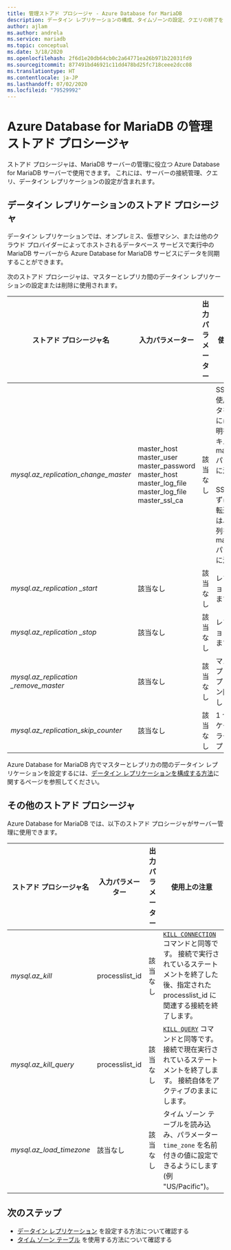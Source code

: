 ```yaml
---
title: 管理ストアド プロシージャ - Azure Database for MariaDB
description: データイン レプリケーションの構成、タイムゾーンの設定、クエリの終了を行う場合に役立つ Azure Database for MriaDB のストアド プロシージャについて説明します。
author: ajlam
ms.author: andrela
ms.service: mariadb
ms.topic: conceptual
ms.date: 3/18/2020
ms.openlocfilehash: 2f6d1e20db64cb0c2a64771ea26b971b22031fd9
ms.sourcegitcommit: 877491bd46921c11dd478bd25fc718ceee2dcc08
ms.translationtype: HT
ms.contentlocale: ja-JP
ms.lasthandoff: 07/02/2020
ms.locfileid: "79529992"
---
```

# <a name="azure-database-for-mariadb-management-stored-procedures"></a>Azure Database for MariaDB の管理ストアド プロシージャ

ストアド プロシージャは、MariaDB サーバーの管理に役立つ Azure Database for MariaDB サーバーで使用できます。 これには、サーバーの接続管理、クエリ、データイン レプリケーションの設定が含まれます。  

## <a name="data-in-replication-stored-procedures"></a>データイン レプリケーションのストアド プロシージャ

データイン レプリケーションでは、オンプレミス、仮想マシン、または他のクラウド プロバイダーによってホストされるデータベース サービスで実行中の MariaDB サーバーから Azure Database for MariaDB サービスにデータを同期することができます。

次のストアド プロシージャは、マスターとレプリカ間のデータイン レプリケーションの設定または削除に使用されます。

|**ストアド プロシージャ名**|**入力パラメーター**|**出力パラメーター**|**使用上の注意**|
|-----|-----|-----|-----|
|*mysql.az_replication_change_master*|master_host<br/>master_user<br/>master_password<br/>master_host<br/>master_log_file<br/>master_log_file<br/>master_ssl_ca|該当なし|SSL モードを使用してデータを転送するには、CA 証明書のコンテキストを master_ssl_ca パラメーターに渡します。 </br><br>SSL を使用せずにデータを転送するには、空の文字列を master_ssl_ca パラメーターに渡します。|
|*mysql.az_replication _start*|該当なし|該当なし|レプリケーションを開始します。|
|*mysql.az_replication _stop*|該当なし|該当なし|レプリケーションを停止します。|
|*mysql.az_replication _remove_master*|該当なし|該当なし|マスターとレプリカ間のレプリケーション関係を削除します。|
|*mysql.az_replication_skip_counter*|該当なし|該当なし|1 つのレプリケーション エラーをスキップします。|

Azure Database for MariaDB 内でマスターとレプリカの間のデータイン レプリケーションを設定するには、[データイン レプリケーションを構成する方法](howto-data-in-replication.md)に関するページを参照してください。

## <a name="other-stored-procedures"></a>その他のストアド プロシージャ

Azure Database for MariaDB では、以下のストアド プロシージャがサーバー管理に使用できます。

|**ストアド プロシージャ名**|**入力パラメーター**|**出力パラメーター**|**使用上の注意**|
|-----|-----|-----|-----|
|*mysql.az_kill*|processlist_id|該当なし|[`KILL CONNECTION`](https://dev.mysql.com/doc/refman/8.0/en/kill.html) コマンドと同等です。 接続で実行されているステートメントを終了した後、指定された processlist_id に関連する接続を終了します。|
|*mysql.az_kill_query*|processlist_id|該当なし|[`KILL QUERY`](https://dev.mysql.com/doc/refman/8.0/en/kill.html) コマンドと同等です。 接続で現在実行されているステートメントを終了します。 接続自体をアクティブのままにします。|
|*mysql.az_load_timezone*|該当なし|該当なし|タイム ゾーン テーブルを読み込み、パラメーター `time_zone` を名前付きの値に設定できるようにします (例 "US/Pacific")。|

## <a name="next-steps"></a>次のステップ
- [データイン レプリケーション](howto-data-in-replication.md) を設定する方法について確認する
- [タイム ゾーン テーブル](howto-server-parameters.md#working-with-the-time-zone-parameter) を使用する方法について確認する
